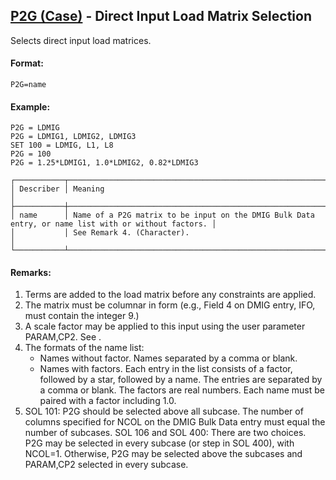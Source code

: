 ## [P2G (Case)](https://nexus.hexagon.com/documentationcenter/bundle/MSC_Nastran_2022.4/page/Nastran_Combined_Book/qrg/casecontrol4a/TOC.P2G.Case.xhtml) - Direct Input Load Matrix Selection

Selects direct input load matrices.

#### Format:

```nastran
P2G=name
```

#### Example:

```nastran
P2G = LDMIG
P2G = LDMIG1, LDMIG2, LDMIG3
SET 100 = LDMIG, L1, L8 
P2G = 100
P2G = 1.25*LDMIG1, 1.0*LDMIG2, 0.82*LDMIG3
```

```text
┌───────────┬─────────────────────────────────────────────────────────────────────────────────────────────────────┐
│ Describer │ Meaning                                                                                             │
├───────────┼─────────────────────────────────────────────────────────────────────────────────────────────────────┤
│ name      │ Name of a P2G matrix to be input on the DMIG Bulk Data entry, or name list with or without factors. │
│           │ See Remark 4. (Character).                                                                          │
└───────────┴─────────────────────────────────────────────────────────────────────────────────────────────────────┘
```

#### Remarks:

1. Terms are added to the load matrix before any constraints are applied.
2. The matrix must be columnar in form (e.g., Field 4 on DMIG entry, IFO, must contain the integer 9.)
3. A scale factor may be applied to this input using the user parameter PARAM,CP2. See  .
4. The formats of the name list:
     - Names without factor.
     Names separated by a comma or blank.
     - Names with factors.
     Each entry in the list consists of a factor, followed by a star, followed by a name. The entries are separated by a comma or blank. The factors are real numbers. Each name must be paired with a factor including 1.0.
5. SOL 101: P2G should be selected above all subcase. The number of columns specified for NCOL on the DMIG Bulk Data entry must equal the number of subcases.
     SOL 106 and SOL 400: There are two choices. P2G may be selected in every subcase (or step in SOL 400), with NCOL=1. Otherwise, P2G may be selected above the subcases and PARAM,CP2 selected in every subcase.
